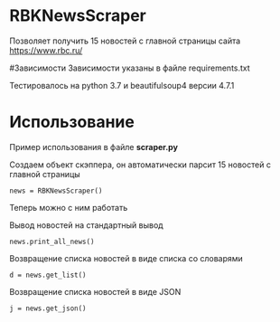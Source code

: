 # RBKNewsScraper
Позволяет получить 15 новостей с главной страницы сайта  https://www.rbc.ru/

#Зависимости
Зависимости указаны в файле requirements.txt

Тестировалось на python 3.7 и beautifulsoup4 версии 4.7.1

# Использование
Пример использования в файле **scraper.py**


Создаем объект скэппера, он автоматически парсит 15 новостей с главной страницы

`news = RBKNewsScraper()`


Теперь можно с ним работать

Вывод новостей на стандартный вывод

`news.print_all_news()`

Возвращение списка новостей в виде списка со словарями

`d = news.get_list()`


Возвращение списка новостей в виде JSON

`j = news.get_json()`


